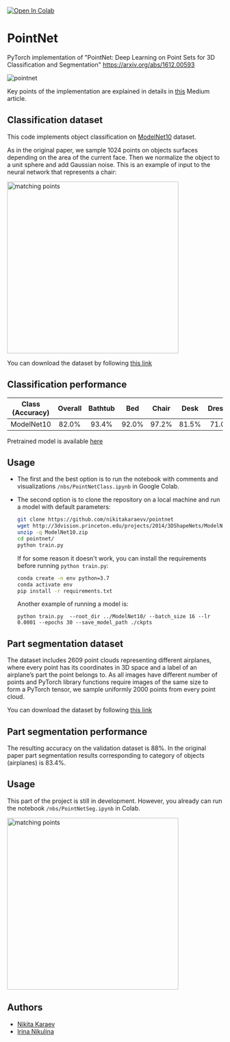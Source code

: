 <a href="https://colab.research.google.com/drive/1igv2zqSdBBei8WFnTe8TdkjHYBiLlo-8?usp=sharing" target="_parent\"><img src="https://colab.research.google.com/assets/colab-badge.svg" alt="Open In Colab"/></a>

# PointNet
PyTorch implementation of "PointNet: Deep Learning on Point Sets for 3D Classification and Segmentation" https://arxiv.org/abs/1612.00593


<img src="images/cover.gif" alt="pointnet" /> 

Key points of the implementation are explained in details in [this](https://towardsdatascience.com/deep-learning-on-point-clouds-implementing-pointnet-in-google-colab-1fd65cd3a263) Medium article.

## Classification dataset
This code implements object classification on [ModelNet10](https://modelnet.cs.princeton.edu) dataset.

As in the original paper, we sample 1024 points on objects surfaces depending on the area of the current face. Then we normalize the object to a unit sphere and add Gaussian noise. This is an example of input to the neural network that represents a chair:

<img src="images/chair.gif" alt="matching points" width="400"/> 

You can download the dataset by following [this link](https://drive.google.com/open?id=12Mv19pQ84VO8Av50hUXTixSxd5NDjeEB)

## Classification performance

| Class (Accuracy) | Overall | Bathtub | Bed| Chair|Desk|Dresser|Monitor|Night stand|Sofa|Table|Toilet|
| :---: |:---: | :---: | :---: | :---: | :---: | :---: | :---: | :---: | :---: | :---: | :---: |
| ModelNet10 | 82.0% | 93.4% | 92.0% | 97.2% | 81.5% | 71.0% | 89.4% | 56.0% |86.9%| 93.4% |95.9%|

Pretrained model is available [here](https://drive.google.com/open?id=1nDG0maaqoTkRkVsOLtUAR9X3kn__LMSL)

## Usage
* The first and the best option is to run the notebook with comments and visualizations `/nbs/PointNetClass.ipynb` in Google Colab.
* The second option is to clone the repository on a local machine and run a model with default parameters:
  ```bash
  git clone https://github.com/nikitakaraevv/pointnet
  wget http://3dvision.princeton.edu/projects/2014/3DShapeNets/ModelNet10.zip
  unzip -q ModelNet10.zip
  cd pointnet/
  python train.py 
  ```
  If for some reason it doesn't work, you can install the requirements before running `python train.py`:
  ```bash
  conda create -n env python=3.7
  conda activate env
  pip install -r requirements.txt
  ```
  Another example of running a model is:

  ```python train.py  --root_dir ../ModelNet10/ --batch_size 16 --lr 0.0001 --epochs 30 --save_model_path ./ckpts```

## Part segmentation dataset
The dataset includes 2609 point clouds representing different airplanes, where every point has its coordinates in 3D space and a label of an airplane’s part the point belongs to. As all images have different number of points and PyTorch library functions require images of the same size to form a PyTorch tensor, we sample uniformly 2000 points from every point cloud.

You can download the dataset by following [this link](https://drive.google.com/drive/u/1/folders/1Z5XA4uJpA86ky0qV1AVgA_G1_ETkq9En)

## Part segmentation performance
The resulting accuracy on the validation dataset is 88%. In the original paper part segmentation results corresponding to category of objects (airplanes) is 83.4%.

## Usage
This part of the project is still in development. However, you already can run the notebook `/nbs/PointNetSeg.ipynb` in Colab.

<img src="images/airplane.gif" alt="matching points" width="400"/> 

## Authors
* [Nikita Karaev](https://github.com/nikitakaraevv)
* [Irina Nikulina](https://github.com/washburn125)
